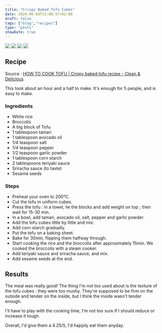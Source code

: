 ```yaml
---
title: "Crispy Baked Tofu Cubes"
date: 2020-06-03T13:00:57+02:00
draft: false
tags: ["blog","recipes"]
type: "posts"
showDate: true
---
```


[![](/assets/minified/IMG_2152.jpg)](/assets/IMG_2152.jpg)
[![](/assets/minified/IMG_20200603_1346522.jpg)](/assets/IMG_20200603_1346522.jpg)
[![](/assets/minified/IMG_2145.jpg)](/assets/IMG_2145.jpg)
[![](/assets/minified/IMG_2147.jpg)](/assets/IMG_2147.jpg)

## Recipe

Source : [HOW TO COOK TOFU | Crispy baked tofu recipe - Clean & Delicious](https://www.youtube.com/watch?v=LgYghvu6Vj4)

This took about an hour and a half to make. It's enough for 5 people, and is easy to make.

### Ingredients

- White rice
- Broccolis
- A big block of Tofu
- 1 tablespoon tamari
- 1 tablespoon avocado oil
- 1/4 teaspoon salt
- 1/4 teaspoon pepper
- 1/2 teaspoon garlic powder
- 1 tablespoon corn starch
- 2 tablespoons teriyaki sauce
- Sriracha sauce (to taste)
- Sesame seeds

### Steps

- Preheat your oven to 200°C.
- Cut the tofu in uniform cubes.
- Press the tofu : in a towel, lie the blocks and add weight on top ; then wait for 15-30 min.
- In a bowl, add tamari, avocado oil, salt, pepper and garlic powder.
- Add the tofu cubes little by little and mix.
- Add corn starch gradually.
- Put the tofu on a baking sheet.
- Bake for 30min, flipping them halfway through.
- Start cooking the rice and the broccolis after approximately 15min. We cooked the broccolis with a steam cooker.
- Add teriyaki sauce and sriracha sauce, and mix.
- Add sesame seeds at the end.

## Results

The meal was really good! The thing I'm not too used about is the texture of the tofu cubes : they were too mushy. They're supposed to be firm on the outside and tender on the inside, but I think the inside wasn't tender enough.

I'll have to play with the cooking time, I'm not too sure if I should reduce or increase it tough.

Overall, I'd give them a 4.25/5, I'd happily eat them anyday.
